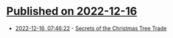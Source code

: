 # [Published on 2022-12-16](index.md)

* [2022-12-16, 07:46:22](https://news.ycombinator.com/item?id=34011921) - [Secrets of the Christmas Tree Trade](https://www.curbed.com/article/christmas-tree-trade-secrets-gregs-trees-nyc.html)
